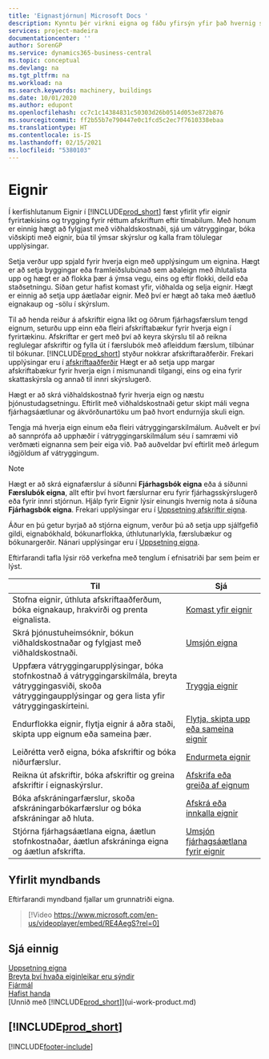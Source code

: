 ```yaml
---
title: 'Eignastjórnun| Microsoft Docs '
description: Kynntu þér virkni eigna og fáðu yfirsýn yfir það hvernig skuli vinna með eignir.
services: project-madeira
documentationcenter: ''
author: SorenGP
ms.service: dynamics365-business-central
ms.topic: conceptual
ms.devlang: na
ms.tgt_pltfrm: na
ms.workload: na
ms.search.keywords: machinery, buildings
ms.date: 10/01/2020
ms.author: edupont
ms.openlocfilehash: cc7c1c14384831c50303d26b0514d053e872b876
ms.sourcegitcommit: ff2b55b7e790447e0c1fcd5c2ec7f7610338ebaa
ms.translationtype: HT
ms.contentlocale: is-IS
ms.lasthandoff: 02/15/2021
ms.locfileid: "5380103"
---
```

# <a name="fixed-assets"></a>Eignir
Í kerfishlutanum Eignir í [!INCLUDE[prod_short](includes/prod_short.md)] fæst yfirlit yfir eignir fyrirtækisins og trygging fyrir réttum afskriftum eftir tímabilum. Með honum er einnig hægt að fylgjast með viðhaldskostnaði, sjá um vátryggingar, bóka viðskipti með eignir, búa til ýmsar skýrslur og kalla fram tölulegar upplýsingar.

Setja verður upp spjald fyrir hverja eign með upplýsingum um eignina. Hægt er að setja byggingar eða framleiðslubúnað sem aðaleign með íhlutalista upp og hægt er að flokka þær á ýmsa vegu, eins og eftir flokki, deild eða staðsetningu. Síðan getur hafist komast yfir, viðhalda og selja eignir. Hægt er einnig að setja upp áætlaðar eignir. Með því er hægt að taka með áætluð eignakaup og -sölu í skýrslum.

Til að henda reiður á afskriftir eigna líkt og öðrum fjárhagsfærslum tengd eignum, seturðu upp einn eða fleiri afskriftabækur fyrir hverja eign í fyrirtækinu. Afskriftar er gert með því að keyra skýrslu til að reikna reglulegar afskriftir og fylla út í færslubók með afleiddum færslum, tilbúnar til bókunar. [!INCLUDE[prod_short](includes/prod_short.md)] styður nokkrar afskriftaraðferðir. Frekari upplýsingar eru í [afskriftaaðferðir](fa-depreciation-methods.md) Hægt er að setja upp margar afskriftabækur fyrir hverja eign í mismunandi tilgangi, eins og eina fyrir skattaskýrsla og annað til innri skýrslugerð.

Hægt er að skrá viðhaldskostnað fyrir hverja eign og næstu þjónustudagsetningu. Eftirlit með viðhaldskostnaði getur skipt máli vegna fjárhagsáætlunar og ákvörðunartöku um það hvort endurnýja skuli eign.

Tengja má hverja eign einum eða fleiri vátryggingarskilmálum. Auðvelt er því að sannprófa að upphæðir í vátryggingarskilmálum séu í samræmi við verðmæti eignanna sem þeir eiga við. Það auðveldar því eftirlit með árlegum iðgjöldum af vátryggingum.

> [!NOTE]  
>   Hægt er að skrá eignafærslur á síðunni **Fjárhagsbók eigna** eða á síðunni **Færslubók eigna**, allt eftir því hvort færslurnar eru fyrir fjárhagsskýrslugerð eða fyrir innri stjórnun. Hjálp fyrir Eignir lýsir einungis hvernig nota á síðuna **Fjárhagsbók eigna**. Frekari upplýsingar eru í [Uppsetning afskriftir eigna](fa-how-setup-depreciation.md).

Áður en þú getur byrjað að stjórna eignum, verður þú að setja upp sjálfgefið gildi, eignabókhald, bókunarflokka, úthlutunarlykla, færslubækur og bókunargerðir. Nánari upplýsingar eru í [Uppsetning eigna](fa-setup.md).

Eftirfarandi tafla lýsir röð verkefna með tenglum í efnisatriði þar sem þeim er lýst.

| Til | Sjá |
| --- | --- |
| Stofna eignir, úthluta afskriftaaðferðum, bóka eignakaup, hrakvirði og prenta eignalista. |[Komast yfir eignir](fa-how-acquire.md) |
| Skrá þjónustuheimsóknir, bókun viðhaldskostnaðar og fylgjast með viðhaldskostnaði. |[Umsjón eigna](fa-how-maintain.md) |
| Uppfæra vátryggingarupplýsingar, bóka stofnkostnað á vátryggingarskilmála, breyta vátryggingasviði, skoða vátryggingaupplýsingar og gera lista yfir vátryggingaskírteini. |[Tryggja eignir](fa-how-insure.md) |
| Endurflokka eignir, flytja eignir á aðra staði, skipta upp eignum eða sameina þær. |[Flytja, skipta upp eða sameina eignir](fa-how-trans-split-combine.md) |
| Leiðrétta verð eigna, bóka afskriftir og bóka niðurfærslur. |[Endurmeta eignir](fa-how-revalue.md) |
| Reikna út afskriftir, bóka afskriftir og greina afskriftir í eignaskýrslur. |[Afskrifa eða greiða af eignum](fa-how-depreciate-amortize.md) |
| Bóka afskráningarfærslur, skoða afskráningarbókarfærslur og bóka afskráningar að hluta. |[Afskrá eða innkalla eignir](fa-how-dispose-retire.md) |
| Stjórna fjárhagsáætlana eigna, áætlun stofnkostnaðar, áætlun afskráninga eigna og áætlun afskrifta. |[Umsjón fjárhagsáætlana fyrir eignir](fa-how-manage-budgets.md) |

## <a name="video-overview"></a>Yfirlit myndbands
Eftirfarandi myndband fjallar um grunnatriði eigna.

> [!Video https://www.microsoft.com/en-us/videoplayer/embed/RE4AegS?rel=0]

## <a name="see-also"></a>Sjá einnig
[Uppsetning eigna](fa-setup.md)  
[Breyta því hvaða eiginleikar eru sýndir](ui-experiences.md)  
[Fjármál](finance.md)  
[Hafist handa](product-get-started.md)  
[Unnið með [!INCLUDE[prod_short](includes/prod_short.md)]](ui-work-product.md)

## [!INCLUDE[prod_short](includes/free_trial_md.md)]  
 


[!INCLUDE[footer-include](includes/footer-banner.md)]